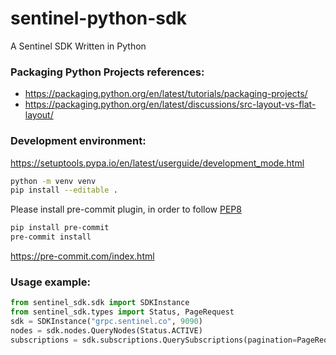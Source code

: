 # sentinel-python-sdk
A Sentinel SDK Written in Python

### Packaging Python Projects references:
- https://packaging.python.org/en/latest/tutorials/packaging-projects/
- https://packaging.python.org/en/latest/discussions/src-layout-vs-flat-layout/

### Development environment:
https://setuptools.pypa.io/en/latest/userguide/development_mode.html
```bash
python -m venv venv
pip install --editable .
```

Please install pre-commit plugin, in order to follow [PEP8](https://peps.python.org/pep-0008/)
```bash
pip install pre-commit
pre-commit install
```
https://pre-commit.com/index.html

### Usage example:
```python
from sentinel_sdk.sdk import SDKInstance
from sentinel_sdk.types import Status, PageRequest
sdk = SDKInstance("grpc.sentinel.co", 9090)
nodes = sdk.nodes.QueryNodes(Status.ACTIVE)
subscriptions = sdk.subscriptions.QuerySubscriptions(pagination=PageRequest(limit=5000, offset=0, reverse=True))
```
